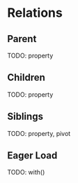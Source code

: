 # Relations

## Parent

TODO: property

## Children

TODO: property

## Siblings

TODO: property, pivot

## Eager Load

TODO: with()
